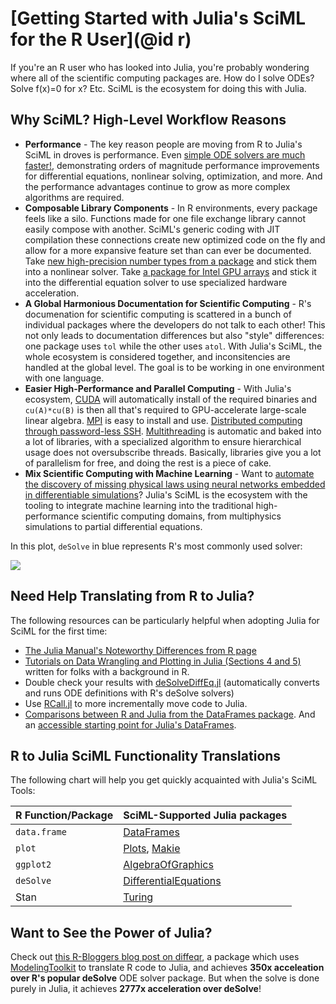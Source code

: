 # [Getting Started with Julia's SciML for the R User](@id r)

If you're an R user who has looked into Julia, you're probably wondering where all of the
scientific computing packages are. How do I solve ODEs? Solve f(x)=0 for x? Etc. SciML
is the ecosystem for doing this with Julia.

## Why SciML? High-Level Workflow Reasons

* **Performance** - The key reason people are moving from R to Julia's SciML in droves
  is performance. Even [simple ODE solvers are much faster!](https://benchmarks.sciml.ai/stable/MultiLanguage/ode_wrapper_packages/),
  demonstrating orders of magnitude performance improvements for differential equations,
  nonlinear solving, optimization, and more. And the performance advantages continue to
  grow as more complex algorithms are required.
* **Composable Library Components** - In R environments, every package feels like
  a silo. Functions made for one file exchange library cannot easily compose with another.
  SciML's generic coding with JIT compilation these connections create new optimized code on
  the fly and allow for a more expansive feature set than can ever be documented. Take
  [new high-precision number types from a package](https://github.com/JuliaArbTypes/ArbFloats.jl)
  and stick them into a nonlinear solver. Take
  [a package for Intel GPU arrays](https://github.com/JuliaGPU/oneAPI.jl) and stick it into
  the differential equation solver to use specialized hardware acceleration.
* **A Global Harmonious Documentation for Scientific Computing** - R's documenation for
  scientific computing is scattered in a bunch of individual packages where the developers
  do not talk to each other! This not only leads to documentation differences but also
  "style" differences: one package uses `tol` while the other uses `atol`. With Julia's
  SciML, the whole ecosystem is considered together, and inconsitencies are handled at the
  global level. The goal is to be working in one environment with one language.
* **Easier High-Performance and Parallel Computing** - With Julia's ecosystem,
  [CUDA](https://github.com/JuliaGPU/CUDA.jl) will automatically install of the required
  binaries and `cu(A)*cu(B)` is then all that's required to GPU-accelerate large-scale
  linear algebra. [MPI](https://github.com/JuliaParallel/MPI.jl) is easy to install and
  use. [Distributed computing through password-less SSH](https://docs.julialang.org/en/v1/manual/distributed-computing/). [Multithreading](https://docs.julialang.org/en/v1/manual/multi-threading/)
  is automatic and baked into a lot of libraries, with a specialized algorithm to ensure
  hierarchical usage does not oversubscribe threads. Basically, libraries give you a lot
  of parallelism for free, and doing the rest is a piece of cake.
* **Mix Scientific Computing with Machine Learning** - Want to [automate the discovery
  of missing physical laws using neural networks embedded in differentiable simulations](https://arxiv.org/abs/2001.04385)? Julia's SciML is the ecosystem with the tooling to integrate machine
  learning into the traditional high-performance scientific computing domains, from
  multiphysics simulations to partial differential equations.

In this plot, `deSolve` in blue represents R's most commonly used solver:

![](https://user-images.githubusercontent.com/1814174/195836404-ea69730e-69a4-4bf0-8d12-f57d5b8fce21.PNG)

## Need Help Translating from R to Julia?

The following resources can be particularly helpful when adopting Julia for SciML for the
first time:

* [The Julia Manual's Noteworthy Differences from R page](https://docs.julialang.org/en/v1/manual/noteworthy-differences/#Noteworthy-differences-from-R)
* [Tutorials on Data Wrangling and Plotting in Julia (Sections 4 and 5)](http://tutorials.pumas.ai/)
  written for folks with a background in R.
* Double check your results with [deSolveDiffEq.jl](https://github.com/SciML/deSolveDiffEq.jl)
  (automatically converts and runs ODE definitions with R's deSolve solvers)
* Use [RCall.jl](https://juliainterop.github.io/RCall.jl/stable/) to more incrementally move
  code to Julia.
* [Comparisons between R and Julia from the DataFrames package](https://dataframes.juliadata.org/stable/man/comparisons/). And an [accessible starting point for Julia's DataFrames](https://bkamins.github.io/julialang/2020/12/24/minilanguage.html).

## R to Julia SciML Functionality Translations

The following chart will help you get quickly acquainted with Julia's SciML Tools:

|R Function/Package|SciML-Supported Julia packages|
| --- | --- |
|`data.frame`|[DataFrames](https://dataframes.juliadata.org/stable/)|
|`plot`|[Plots](https://docs.juliaplots.org/stable/), [Makie](https://docs.makie.org/stable/)|
|`ggplot2`|[AlgebraOfGraphics](https://aog.makie.org/stable/)|
|`deSolve`|[DifferentialEquations](https://diffeq.sciml.ai/latest/)|
|Stan|[Turing](https://turing.ml/stable/)|

## Want to See the Power of Julia?

Check out [this R-Bloggers blog post on diffeqr](https://www.r-bloggers.com/2020/08/gpu-accelerated-ode-solving-in-r-with-julia-the-language-of-libraries/), a package which
uses [ModelingToolkit](https://mtk.sciml.ai/dev/) to translate R code to Julia, and achieves
**350x acceleation over R's popular deSolve** ODE solver package. But when the solve is
done purely in Julia, it achieves **2777x acceleration over deSolve**!
